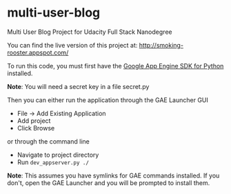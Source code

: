 # multi-user-blog
Multi User Blog Project for Udacity Full Stack Nanodegree

You can find the live version of this project at: http://smoking-rooster.appspot.com/

To run this code, you must first have the [Google App Engine SDK for Python](https://cloud.google.com/appengine/downloads) installed.

__Note__: You will need a secret key in a file secret.py

Then you can either run the application through the GAE Launcher GUI
  - File -> Add Existing Application
  - Add project
  - Click Browse
  
or through the command line
  - Navigate to project directory
  - Run `dev_appserver.py ./`

__Note__: This assumes you have symlinks for GAE commands installed. If you don't, open the GAE Launcher and you will be prompted to install them.
